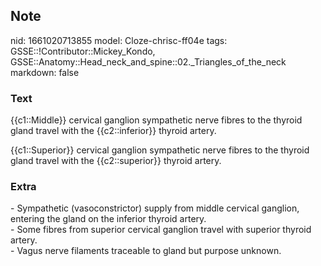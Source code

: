 ## Note
nid: 1661020713855
model: Cloze-chrisc-ff04e
tags: GSSE::!Contributor::Mickey_Kondo, GSSE::Anatomy::Head_neck_and_spine::02._Triangles_of_the_neck
markdown: false

### Text
{{c1::Middle}} cervical ganglion sympathetic nerve fibres to the
thyroid gland travel with the {{c2::inferior}} thyroid artery.
<div>
  {{c1::Superior}} cervical ganglion sympathetic nerve fibres to
  the thyroid gland travel with the {{c2::superior}} thyroid
  artery.
</div>

### Extra
<div>
  - Sympathetic (vasoconstrictor) supply from middle cervical
  ganglion, entering the gland on the inferior thyroid artery.
</div>
<div>
  - Some fibres from superior cervical ganglion travel with
  superior thyroid artery.
</div>
<div>
  - Vagus nerve filaments traceable to gland but purpose unknown.
</div>
